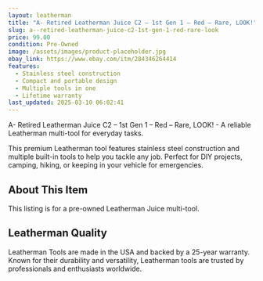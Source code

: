 ```yaml
---
layout: leatherman
title: "A- Retired Leatherman Juice C2 – 1st Gen 1 – Red – Rare, LOOK!"
slug: a--retired-leatherman-juice-c2-1st-gen-1-red-rare-look
price: 99.00
condition: Pre-Owned
image: /assets/images/product-placeholder.jpg
ebay_link: https://www.ebay.com/itm/284346264414
features:
  - Stainless steel construction
  - Compact and portable design
  - Multiple tools in one
  - Lifetime warranty
last_updated: 2025-03-10 06:02:41
---
```


A- Retired Leatherman Juice C2 – 1st Gen 1 – Red – Rare, LOOK! - A reliable Leatherman multi-tool for everyday tasks.

This premium Leatherman tool features stainless steel construction and multiple built-in tools to help you tackle any job. Perfect for DIY projects, camping, hiking, or keeping in your vehicle for emergencies.

## About This Item

This listing is for a pre-owned Leatherman Juice multi-tool.

## Leatherman Quality

Leatherman Tools are made in the USA and backed by a 25-year warranty. Known for their durability and versatility, Leatherman tools are trusted by professionals and enthusiasts worldwide.

